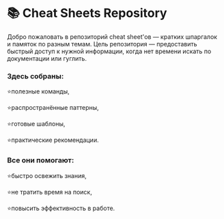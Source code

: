 # 📚 Cheat Sheets Repository
 Добро пожаловать в репозиторий cheat sheet'ов — кратких шпаргалок и памяток по разным темам.
 Цель репозитория — предоставить быстрый доступ к нужной информации, когда нет времени искать по документации или гуглить.

### Здесь собраны:

⭐полезные команды,

⭐распространённые паттерны,

⭐готовые шаблоны,

⭐практические рекомендации.

### Все они помогают:

⭐быстро освежить знания,

⭐не тратить время на поиск,

⭐повысить эффективность в работе.
